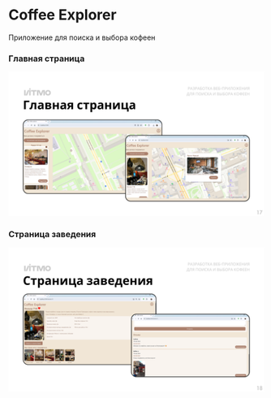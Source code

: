 # Coffee Explorer
Приложение для поиска и выбора кофеен

### Главная страница
<p align="center">
  <img src="screenshots\main.png?raw=true" />
</p>

### Страница заведения
<p align="center">
  <img src="screenshots\details.png?raw=true"/>
</p>